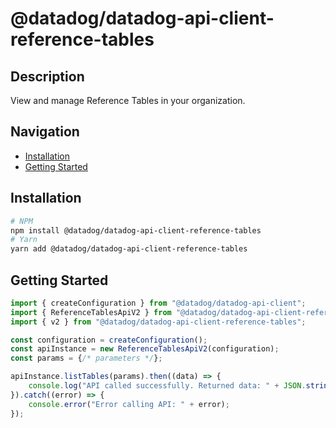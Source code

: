 # @datadog/datadog-api-client-reference-tables

## Description

View and manage Reference Tables in your organization.

## Navigation

- [Installation](#installation)
- [Getting Started](#getting-started)

## Installation

```sh
# NPM
npm install @datadog/datadog-api-client-reference-tables
# Yarn
yarn add @datadog/datadog-api-client-reference-tables
```

## Getting Started
```ts
import { createConfiguration } from "@datadog/datadog-api-client";
import { ReferenceTablesApiV2 } from "@datadog/datadog-api-client-reference-tables";
import { v2 } from "@datadog/datadog-api-client-reference-tables";

const configuration = createConfiguration();
const apiInstance = new ReferenceTablesApiV2(configuration);
const params = {/* parameters */};

apiInstance.listTables(params).then((data) => {
    console.log("API called successfully. Returned data: " + JSON.stringify(data));
}).catch((error) => {
    console.error("Error calling API: " + error);
});
```